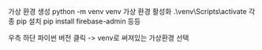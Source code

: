 가상 환경 생성
python -m venv venv
가상 환경 활성화
.\venv\Scripts\activate
각종 pip 설치
pip install firebase-admin 등등

우측 하단 파이썬 버전 클릭 -> venv로 써져있는 가상환경 선택
